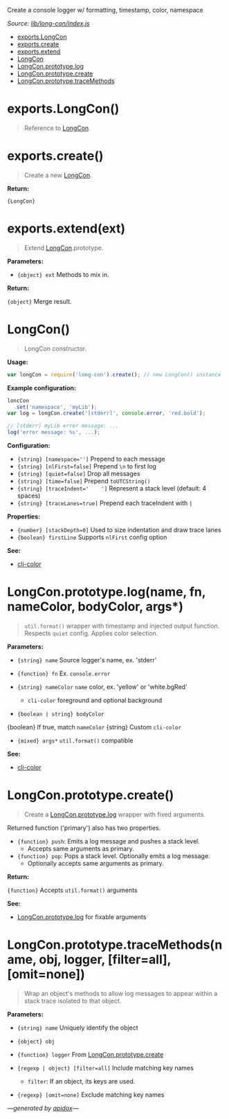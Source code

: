 Create a console logger w/ formatting, timestamp, color, namespace

_Source: [lib/long-con/index.js](../lib/long-con/index.js)_

- [exports.LongCon](#exportslongcon)
- [exports.create](#exportscreate)
- [exports.extend](#exportsextendext)
- [LongCon](#longcon)
- [LongCon.prototype.log](#longconprototypelogname-fn-namecolor-bodycolor-args)
- [LongCon.prototype.create](#longconprototypecreate)
- [LongCon.prototype.traceMethods](#longconprototypetracemethodsname-obj-logger-filterall-omitnone)

# exports.LongCon()

> Reference to [LongCon](#longcon).

# exports.create()

> Create a new [LongCon](#longcon).

**Return:**

`{LongCon}`

# exports.extend(ext)

> Extend [LongCon](#longcon).prototype.

**Parameters:**

- `{object} ext` Methods to mix in.

**Return:**

`{object}` Merge result.

# LongCon()

> LongCon constructor.

**Usage:**

```js
var longCon = require('long-con').create(); // new LongCon() instance
```

**Example configuration:**

```js
loncCon
  .set('namespace', 'myLib');
var log = longCon.create('[stderr]', console.error, 'red.bold');

// [stderr] myLib error message: ...
log('error message: %s', ...);
```

**Configuration:**

 - `{string} [namespace='']` Prepend to each message
 - `{string} [nlFirst=false]` Prepend `\n` to first log
 - `{string} [quiet=false]` Drop all messages
 - `{string} [time=false]` Prepend `toUTCString()`
 - `{string} [traceIndent='    ']` Represent a stack level (default: 4 spaces)
 - `{string} [traceLanes=true]` Prepend each traceIndent with `|`

**Properties:**

 - `{number} [stackDepth=0]` Used to size indentation and draw trace lanes
 - `{boolean} firstLine` Supports `nlFirst` config option

**See:**

- [cli-color](https://github.com/medikoo/cli-color)

# LongCon.prototype.log(name, fn, nameColor, bodyColor, args*)

> `util.format()` wrapper with timestamp and injected output function.
Respects `quiet` config. Applies color selection.

**Parameters:**

- `{string} name` Source logger's name, ex. 'stderr'
- `{function} fn` Ex. `console.error`
- `{string} nameColor` `name` color, ex. 'yellow' or 'white.bgRed'
  - `cli-color` foreground and optional background

- `{boolean | string} bodyColor`

{boolean} If true, match `nameColor`
{string} Custom `cli-color`

- `{mixed} args*` `util.format()` compatible

**See:**

- [cli-color](https://github.com/medikoo/cli-color)

# LongCon.prototype.create()

> Create a [LongCon.prototype.log](#longconprototypelogname-fn-namecolor-bodycolor-args) wrapper with fixed arguments.

Returned function ('primary') also has two properties.

- `{function} push`: Emits a log message and pushes a stack level.
  - Accepts same arguments as primary.
- `{function} pop`: Pops a stack level. Optionally emits a log message.
  - Optionally accepts same arguments as primary.

**Return:**

`{function}` Accepts `util.format()` arguments

**See:**

- [LongCon.prototype.log](#longconprototypelogname-fn-namecolor-bodycolor-args) for fixable arguments

# LongCon.prototype.traceMethods(name, obj, logger, [filter=all], [omit=none])

> Wrap an object's methods to allow log messages to appear within a stack trace
isolated to that object.

**Parameters:**

- `{string} name` Uniquely identify the object
- `{object} obj`
- `{function} logger` From [LongCon.prototype.create](#longconprototypecreate)
- `{regexp | object} [filter=all]` Include matching key names
  - `filter`: If an object, its keys are used.

- `{regexp} [omit=none]` Exclude matching key names

_&mdash;generated by [apidox](https://github.com/codeactual/apidox)&mdash;_
